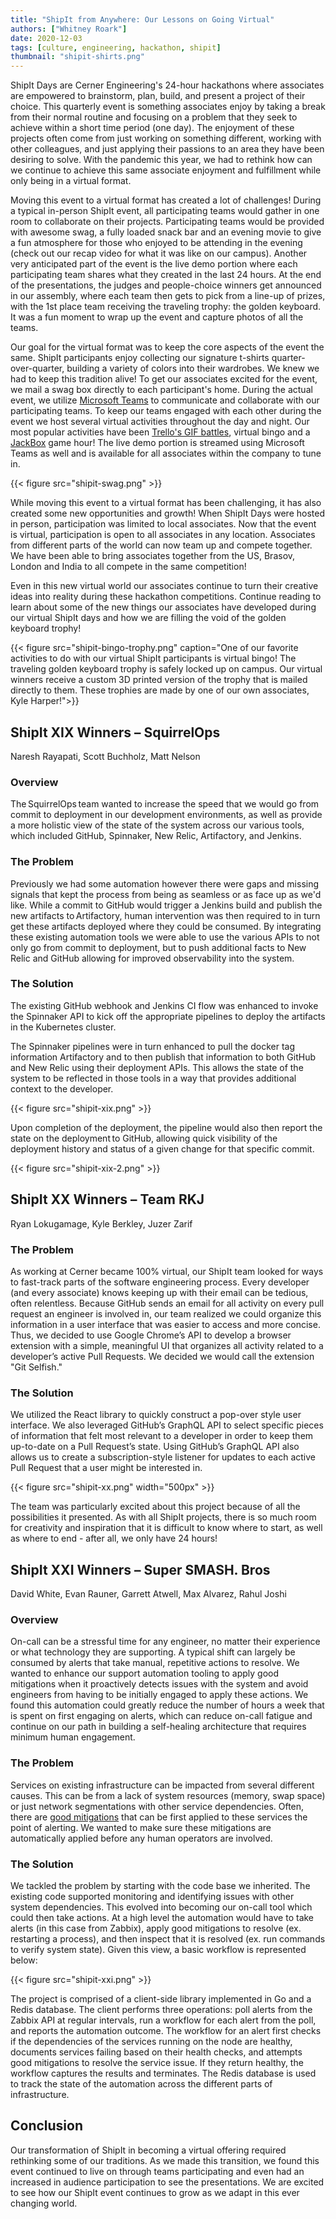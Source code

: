 ```yaml
---
title: "ShipIt from Anywhere: Our Lessons on Going Virtual"
authors: ["Whitney Roark"]
date: 2020-12-03
tags: [culture, engineering, hackathon, shipit]
thumbnail: "shipit-shirts.png"
---
```


ShipIt Days are Cerner Engineering's 24-hour hackathons where associates are empowered to brainstorm, plan, build, and present a project of their choice. This quarterly event is something associates enjoy by taking a break from their normal routine and focusing on a problem that they seek to achieve within a short time period (one day). The enjoyment of these projects often come from just working on something different, working with other colleagues, and just applying their passions to an area they have been desiring to solve. With the pandemic this year, we had to rethink how can we continue to achieve this same associate enjoyment and fulfillment while only being in a virtual format. 

Moving this event to a virtual format has created a lot of challenges! During a typical in-person ShipIt event, all participating teams would gather in one room to collaborate on their projects. Participating teams would be provided with awesome swag, a fully loaded snack bar and an evening movie to give a fun atmosphere for those who enjoyed to be attending in the evening (check out our recap video for what it was like on our campus). Another very anticipated part of the event is the live demo portion where each participating team shares what they created in the last 24 hours. At the end of the presentations, the judges and people-choice winners get announced in our assembly, where each team then gets to pick from a line-up of prizes, with the 1st place team receiving the traveling trophy: the golden keyboard. It was a fun moment to wrap up the event and capture photos of all the teams. 

Our goal for the virtual format was to keep the core aspects of the event the same. ShipIt participants enjoy collecting our signature t-shirts quarter-over-quarter, building a variety of colors into their wardrobes. We knew we had to keep this tradition alive! To get our associates excited for the event, we mail a swag box directly to each participant's home. During the actual event, we utilize [Microsoft Teams](https://www.microsoft.com/en-us/microsoft-365/microsoft-teams/group-chat-software) to communicate and collaborate with our participating teams. To keep our teams engaged with each other during the event we host several virtual activities throughout the day and night. Our most popular activities have been [Trello's GIF battles](https://trello.com/b/Z07yg0BA/gif-battle-game), virtual bingo and a [JackBox](https://www.jackboxgames.com/) game hour! The live demo portion is streamed using Microsoft Teams as well and is available for all associates within the company to tune in.

{{< figure src="shipit-swag.png" >}}

While moving this event to a virtual format has been challenging, it has also created some new opportunities and growth! When ShipIt Days were hosted in person, participation was limited to local associates. Now that the event is virtual, participation is open to all associates in any location. Associates from different parts of the world can now team up and compete together. We have been able to bring associates together from the US, Brasov, London and India to all compete in the same competition! 

Even in this new virtual world our associates continue to turn their creative ideas into reality during these hackathon competitions. Continue reading to learn about some of the new things our associates have developed during our virtual ShipIt days and how we are filling the void of the golden keyboard trophy! 

{{< figure src="shipit-bingo-trophy.png" caption="One of our favorite activities to do with our virtual ShipIt participants is virtual bingo! The traveling golden keyboard trophy is safely locked up on campus. Our virtual winners receive a custom 3D printed version of the trophy that is mailed directly to them. These trophies are made by one of our own associates, Kyle Harper!">}}

## ShipIt XIX Winners – SquirrelOps  

Naresh Rayapati, Scott Buchholz, Matt Nelson 

### Overview

The SquirrelOps team wanted to increase the speed that we would go from commit to deployment in our development environments, as well as provide a more holistic view of the state of the system across our various tools, which included GitHub, Spinnaker, New Relic, Artifactory, and Jenkins.  

### The Problem

Previously we had some automation however there were gaps and missing signals that kept the process from being as seamless or as face up as we'd like. While a commit to GitHub would trigger a Jenkins build and publish the new artifacts to Artifactory, human intervention was then required to in turn get these artifacts deployed where they could be consumed. By integrating these existing automation tools we were able to use the various APIs to not only go from commit to deployment, but to push additional facts to New Relic and GitHub allowing for improved observability into the system.  

### The Solution

The existing GitHub webhook and Jenkins CI flow was enhanced to invoke the Spinnaker API to kick off the appropriate pipelines to deploy the artifacts in the Kubernetes cluster.  

The Spinnaker pipelines were in turn enhanced to pull the docker tag information Artifactory and to then publish that information to both GitHub and New Relic using their deployment APIs. This allows the state of the system to be reflected in those tools in a way that provides additional context to the developer.

{{< figure src="shipit-xix.png" >}}

Upon completion of the deployment, the pipeline would also then report the state on the deployment to GitHub, allowing quick visibility of the deployment history and status of a given change for that specific commit.  

{{< figure src="shipit-xix-2.png" >}}

## ShipIt XX Winners – Team RKJ 

Ryan Lokugamage, Kyle Berkley, Juzer Zarif 

### The Problem

As working at Cerner became 100% virtual, our ShipIt team looked for ways to fast-track parts of the software engineering process. Every developer (and every associate) knows keeping up with their email can be tedious, often relentless. Because GitHub sends an email for all activity on every pull request an engineer is involved in, our team realized we could organize this information in a user interface that was easier to access and more concise. Thus, we decided to use Google Chrome’s API to develop a browser extension with a simple, meaningful UI that organizes all activity related to a developer’s active Pull Requests. We decided we would call the extension "Git Selfish."

### The Solution

We utilized the React library to quickly construct a pop-over style user interface. We also leveraged GitHub’s GraphQL API to select specific pieces of information that felt most relevant to a developer in order to keep them up-to-date on a Pull Request’s state. Using GitHub’s GraphQL API also allows us to create a subscription-style listener for updates to each active Pull Request that a user might be interested in. 

{{< figure src="shipit-xx.png" width="500px" >}}

The team was particularly excited about this project because of all the possibilities it presented. As with all ShipIt projects, there is so much room for creativity and inspiration that it is difficult to know where to start, as well as where to end - after all, we only have 24 hours!

## ShipIt XXI Winners – Super SMASH. Bros  

David White, Evan Rauner, Garrett Atwell, Max Alvarez, Rahul Joshi 

### Overview 

On-call can be a stressful time for any engineer, no matter their experience or what technology they are supporting. A typical shift can largely be consumed by alerts that take manual, repetitive actions to resolve. We wanted to enhance our support automation tooling to apply good mitigations when it proactively detects issues with the system and avoid engineers from having to be initially engaged to apply these actions. We found this automation could greatly reduce the number of hours a week that is spent on first engaging on alerts, which can reduce on-call fatigue and continue on our path in building a self-healing architecture that requires minimum human engagement. 
 
### The Problem

Services on existing infrastructure can be impacted from several different causes. This can be from a lack of system resources (memory, swap space) or just network segmentations with other service dependencies. Often, there are [good mitigations](https://youtu.be/W5SgJzl3eiE?t=1138) that can be first applied to these services the point of alerting. We wanted to make sure these mitigations are automatically applied before any human operators are involved.

### The Solution  

We tackled the problem by starting with the code base we inherited. The existing code supported monitoring and identifying issues with other system dependencies. This evolved into becoming our on-call tool which could then take actions. At a high level the automation would have to take alerts (in this case from Zabbix), apply good mitigations to resolve (ex. restarting a process), and then inspect that it is resolved (ex. run commands to verify system state). Given this view, a basic workflow is represented below:   

{{< figure src="shipit-xxi.png" >}}

The project is comprised of a client-side library implemented in Go and a Redis database. The client performs three operations: poll alerts from the Zabbix API at regular intervals, run a workflow for each alert from the poll, and reports the automation outcome. The workflow for an alert first checks if the dependencies of the services running on the node are healthy, documents services failing based on their health checks, and attempts good mitigations to resolve the service issue. If they return healthy, the workflow captures the results and terminates. The Redis database is used to track the state of the automation across the different parts of infrastructure. 

## Conclusion 

Our transformation of ShipIt in becoming a virtual offering required rethinking some of our traditions. As we made this transition, we found this event continued to live on through teams participating and even had an increased in audience participation to see the presentations. We are excited to see how our ShipIt event continues to grow as we adapt in this ever changing world. 